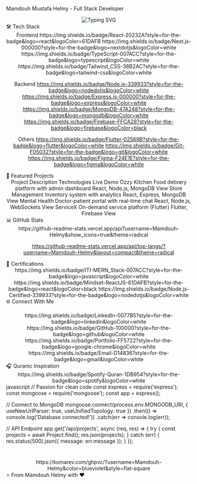 Mamdouh Mustafa Helmy - Full Stack Developer
<div align="center"> <img src="https://readme-typing-svg.demolab.com?font=Fira+Code&size=30&duration=3000&pause=1000&color=38BDF8&center=true&vCenter=true&width=800&height=80&lines=Hello%2C+I'm+Mamdouh+Mustafa+Helmy;Full+Stack+Developer;MERN+Stack+Specialist;UI%2FUX+Enthusiast" alt="Typing SVG" /> </div>
🛠️ Tech Stack
<div align="center">
Frontend
https://img.shields.io/badge/React-20232A?style=for-the-badge&logo=react&logoColor=61DAFB
https://img.shields.io/badge/Next.js-000000?style=for-the-badge&logo=nextdotjs&logoColor=white
https://img.shields.io/badge/TypeScript-007ACC?style=for-the-badge&logo=typescript&logoColor=white
https://img.shields.io/badge/Tailwind_CSS-38B2AC?style=for-the-badge&logo=tailwind-css&logoColor=white

Backend
https://img.shields.io/badge/Node.js-339933?style=for-the-badge&logo=nodedotjs&logoColor=white
https://img.shields.io/badge/Express.js-000000?style=for-the-badge&logo=express&logoColor=white
https://img.shields.io/badge/MongoDB-47A248?style=for-the-badge&logo=mongodb&logoColor=white
https://img.shields.io/badge/Firebase-FFCA28?style=for-the-badge&logo=firebase&logoColor=black

Others
https://img.shields.io/badge/Flutter-02569B?style=for-the-badge&logo=flutter&logoColor=white
https://img.shields.io/badge/Git-F05032?style=for-the-badge&logo=git&logoColor=white
https://img.shields.io/badge/Figma-F24E1E?style=for-the-badge&logo=figma&logoColor=white

</div>
🚀 Featured Projects
<div align="center">
Project	Description	Technologies	Live Demo
Ozzy Kitchen	Food delivery platform with admin dashboard	React, Node.js, MongoDB	View
Store Management	Inventory system with analytics	React, Express, MongoDB	View
Mental Health	Doctor-patient portal with real-time chat	React, Node.js, WebSockets	View
ServiceX	On-demand service platform (Flutter)	Flutter, Firebase	View
</div>
📊 GitHub Stats
<div align="center">
https://github-readme-stats.vercel.app/api?username=Mamdouh-Helmy&show_icons=true&theme=radical

https://github-readme-stats.vercel.app/api/top-langs/?username=Mamdouh-Helmy&layout=compact&theme=radical

</div>
📜 Certifications
<div align="center" style="display: flex; justify-content: center; gap: 15px; flex-wrap: wrap;">
https://img.shields.io/badge/ITI-MERN_Stack-007ACC?style=for-the-badge&logo=javascript&logoColor=white
https://img.shields.io/badge/Mindset-ReactJS-61DAFB?style=for-the-badge&logo=react&logoColor=black
https://img.shields.io/badge/Node.js-Certified-339933?style=for-the-badge&logo=nodedotjs&logoColor=white

</div>
🌐 Connect With Me
<div align="center" style="margin-top: 20px;">
https://img.shields.io/badge/LinkedIn-0077B5?style=for-the-badge&logo=linkedin&logoColor=white
https://img.shields.io/badge/GitHub-100000?style=for-the-badge&logo=github&logoColor=white
https://img.shields.io/badge/Portfolio-FF5722?style=for-the-badge&logo=google-chrome&logoColor=white
https://img.shields.io/badge/Email-D14836?style=for-the-badge&logo=gmail&logoColor=white

</div>
🎧 Quranic Inspiration
<div align="center">
https://img.shields.io/badge/Spotify-Quran-1DB954?style=for-the-badge&logo=spotify&logoColor=white

</div>
javascript
// Passion for clean code
const express = require('express');
const mongoose = require('mongoose');
const app = express();

// Connect to MongoDB
mongoose.connect(process.env.MONGODB_URI, { 
  useNewUrlParser: true,
  useUnifiedTopology: true 
})
.then(() => console.log('Database connected!'))
.catch(err => console.log(err));

// API Endpoint
app.get('/api/projects', async (req, res) => {
  try {
    const projects = await Project.find();
    res.json(projects);
  } catch (err) {
    res.status(500).json({ message: err.message });
  }
});
<div align="center" style="margin-top: 40px;">
https://komarev.com/ghpvc/?username=Mamdouh-Helmy&color=blueviolet&style=flat-square

</div>
⭐ From Mamdouh Helmy with ❤️
